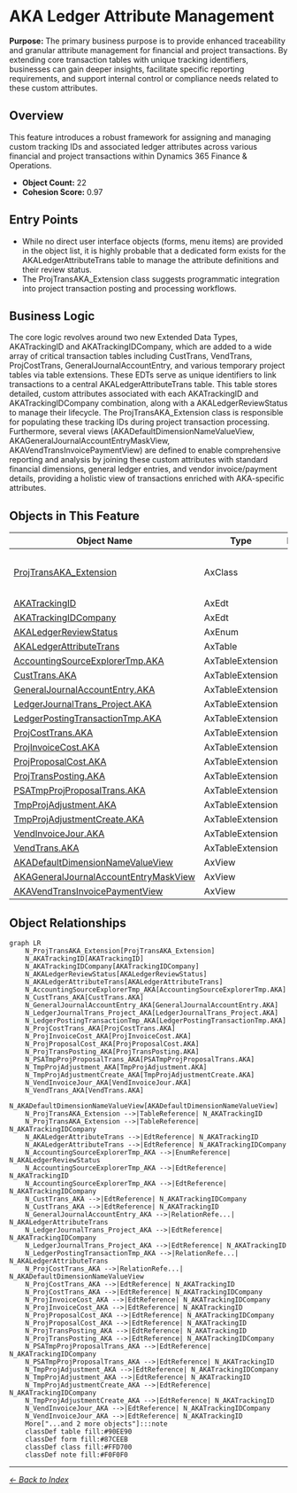 # AKA Ledger Attribute Management

**Purpose:** The primary business purpose is to provide enhanced traceability and granular attribute management for financial and project transactions. By extending core transaction tables with unique tracking identifiers, businesses can gain deeper insights, facilitate specific reporting requirements, and support internal control or compliance needs related to these custom attributes.

## Overview

This feature introduces a robust framework for assigning and managing custom tracking IDs and associated ledger attributes across various financial and project transactions within Dynamics 365 Finance & Operations.

- **Object Count:** 22
- **Cohesion Score:** 0.97

## Entry Points

- While no direct user interface objects (forms, menu items) are provided in the object list, it is highly probable that a dedicated form exists for the AKALedgerAttributeTrans table to manage the attribute definitions and their review status.
- The ProjTransAKA_Extension class suggests programmatic integration into project transaction posting and processing workflows.

## Business Logic

The core logic revolves around two new Extended Data Types, AKATrackingID and AKATrackingIDCompany, which are added to a wide array of critical transaction tables including CustTrans, VendTrans, ProjCostTrans, GeneralJournalAccountEntry, and various temporary project tables via table extensions. These EDTs serve as unique identifiers to link transactions to a central AKALedgerAttributeTrans table. This table stores detailed, custom attributes associated with each AKATrackingID and AKATrackingIDCompany combination, along with a AKALedgerReviewStatus to manage their lifecycle. The ProjTransAKA_Extension class is responsible for populating these tracking IDs during project transaction processing. Furthermore, several views (AKADefaultDimensionNameValueView, AKAGeneralJournalAccountEntryMaskView, AKAVendTransInvoicePaymentView) are defined to enable comprehensive reporting and analysis by joining these custom attributes with standard financial dimensions, general ledger entries, and vendor invoice/payment details, providing a holistic view of transactions enriched with AKA-specific attributes.

## Objects in This Feature

| Object Name | Type | Extension | Description |
|-------------|------|-----------|-------------|
| [ProjTransAKA_Extension](Objects/ProjTransAKA_Extension.md) | AxClass |  | <summary> Augmented class for the class <c>Proj... |
| [AKATrackingID](Objects/AKATrackingID.md) | AxEdt |  |  |
| [AKATrackingIDCompany](Objects/AKATrackingIDCompany.md) | AxEdt |  |  |
| [AKALedgerReviewStatus](Objects/AKALedgerReviewStatus.md) | AxEnum |  |  |
| [AKALedgerAttributeTrans](Objects/AKALedgerAttributeTrans.md) | AxTable |  |  |
| [AccountingSourceExplorerTmp.AKA](Objects/AccountingSourceExplorerTmp.AKA.md) | AxTableExtension | ✓ |  |
| [CustTrans.AKA](Objects/CustTrans.AKA.md) | AxTableExtension | ✓ |  |
| [GeneralJournalAccountEntry.AKA](Objects/GeneralJournalAccountEntry.AKA.md) | AxTableExtension | ✓ |  |
| [LedgerJournalTrans_Project.AKA](Objects/LedgerJournalTrans_Project.AKA.md) | AxTableExtension | ✓ |  |
| [LedgerPostingTransactionTmp.AKA](Objects/LedgerPostingTransactionTmp.AKA.md) | AxTableExtension | ✓ |  |
| [ProjCostTrans.AKA](Objects/ProjCostTrans.AKA.md) | AxTableExtension | ✓ |  |
| [ProjInvoiceCost.AKA](Objects/ProjInvoiceCost.AKA.md) | AxTableExtension | ✓ |  |
| [ProjProposalCost.AKA](Objects/ProjProposalCost.AKA.md) | AxTableExtension | ✓ |  |
| [ProjTransPosting.AKA](Objects/ProjTransPosting.AKA.md) | AxTableExtension | ✓ |  |
| [PSATmpProjProposalTrans.AKA](Objects/PSATmpProjProposalTrans.AKA.md) | AxTableExtension | ✓ |  |
| [TmpProjAdjustment.AKA](Objects/TmpProjAdjustment.AKA.md) | AxTableExtension | ✓ |  |
| [TmpProjAdjustmentCreate.AKA](Objects/TmpProjAdjustmentCreate.AKA.md) | AxTableExtension | ✓ |  |
| [VendInvoiceJour.AKA](Objects/VendInvoiceJour.AKA.md) | AxTableExtension | ✓ |  |
| [VendTrans.AKA](Objects/VendTrans.AKA.md) | AxTableExtension | ✓ |  |
| [AKADefaultDimensionNameValueView](Objects/AKADefaultDimensionNameValueView.md) | AxView |  |  |
| [AKAGeneralJournalAccountEntryMaskView](Objects/AKAGeneralJournalAccountEntryMaskView.md) | AxView |  |  |
| [AKAVendTransInvoicePaymentView](Objects/AKAVendTransInvoicePaymentView.md) | AxView |  |  |

## Object Relationships

```mermaid
graph LR
    N_ProjTransAKA_Extension[ProjTransAKA_Extension]
    N_AKATrackingID[AKATrackingID]
    N_AKATrackingIDCompany[AKATrackingIDCompany]
    N_AKALedgerReviewStatus[AKALedgerReviewStatus]
    N_AKALedgerAttributeTrans[AKALedgerAttributeTrans]
    N_AccountingSourceExplorerTmp_AKA[AccountingSourceExplorerTmp.AKA]
    N_CustTrans_AKA[CustTrans.AKA]
    N_GeneralJournalAccountEntry_AKA[GeneralJournalAccountEntry.AKA]
    N_LedgerJournalTrans_Project_AKA[LedgerJournalTrans_Project.AKA]
    N_LedgerPostingTransactionTmp_AKA[LedgerPostingTransactionTmp.AKA]
    N_ProjCostTrans_AKA[ProjCostTrans.AKA]
    N_ProjInvoiceCost_AKA[ProjInvoiceCost.AKA]
    N_ProjProposalCost_AKA[ProjProposalCost.AKA]
    N_ProjTransPosting_AKA[ProjTransPosting.AKA]
    N_PSATmpProjProposalTrans_AKA[PSATmpProjProposalTrans.AKA]
    N_TmpProjAdjustment_AKA[TmpProjAdjustment.AKA]
    N_TmpProjAdjustmentCreate_AKA[TmpProjAdjustmentCreate.AKA]
    N_VendInvoiceJour_AKA[VendInvoiceJour.AKA]
    N_VendTrans_AKA[VendTrans.AKA]
    N_AKADefaultDimensionNameValueView[AKADefaultDimensionNameValueView]
    N_ProjTransAKA_Extension -->|TableReference| N_AKATrackingID
    N_ProjTransAKA_Extension -->|TableReference| N_AKATrackingIDCompany
    N_AKALedgerAttributeTrans -->|EdtReference| N_AKATrackingID
    N_AKALedgerAttributeTrans -->|EdtReference| N_AKATrackingIDCompany
    N_AccountingSourceExplorerTmp_AKA -->|EnumReference| N_AKALedgerReviewStatus
    N_AccountingSourceExplorerTmp_AKA -->|EdtReference| N_AKATrackingID
    N_AccountingSourceExplorerTmp_AKA -->|EdtReference| N_AKATrackingIDCompany
    N_CustTrans_AKA -->|EdtReference| N_AKATrackingIDCompany
    N_CustTrans_AKA -->|EdtReference| N_AKATrackingID
    N_GeneralJournalAccountEntry_AKA -->|RelationRefe...| N_AKALedgerAttributeTrans
    N_LedgerJournalTrans_Project_AKA -->|EdtReference| N_AKATrackingIDCompany
    N_LedgerJournalTrans_Project_AKA -->|EdtReference| N_AKATrackingID
    N_LedgerPostingTransactionTmp_AKA -->|RelationRefe...| N_AKALedgerAttributeTrans
    N_ProjCostTrans_AKA -->|RelationRefe...| N_AKADefaultDimensionNameValueView
    N_ProjCostTrans_AKA -->|EdtReference| N_AKATrackingID
    N_ProjCostTrans_AKA -->|EdtReference| N_AKATrackingIDCompany
    N_ProjInvoiceCost_AKA -->|EdtReference| N_AKATrackingIDCompany
    N_ProjInvoiceCost_AKA -->|EdtReference| N_AKATrackingID
    N_ProjProposalCost_AKA -->|EdtReference| N_AKATrackingIDCompany
    N_ProjProposalCost_AKA -->|EdtReference| N_AKATrackingID
    N_ProjTransPosting_AKA -->|EdtReference| N_AKATrackingID
    N_ProjTransPosting_AKA -->|EdtReference| N_AKATrackingIDCompany
    N_PSATmpProjProposalTrans_AKA -->|EdtReference| N_AKATrackingIDCompany
    N_PSATmpProjProposalTrans_AKA -->|EdtReference| N_AKATrackingID
    N_TmpProjAdjustment_AKA -->|EdtReference| N_AKATrackingIDCompany
    N_TmpProjAdjustment_AKA -->|EdtReference| N_AKATrackingID
    N_TmpProjAdjustmentCreate_AKA -->|EdtReference| N_AKATrackingIDCompany
    N_TmpProjAdjustmentCreate_AKA -->|EdtReference| N_AKATrackingID
    N_VendInvoiceJour_AKA -->|EdtReference| N_AKATrackingIDCompany
    N_VendInvoiceJour_AKA -->|EdtReference| N_AKATrackingID
    More["...and 2 more objects"]:::note
    classDef table fill:#90EE90
    classDef form fill:#87CEEB
    classDef class fill:#FFD700
    classDef note fill:#F0F0F0
```


---

*[← Back to Index](../../index.md)*
